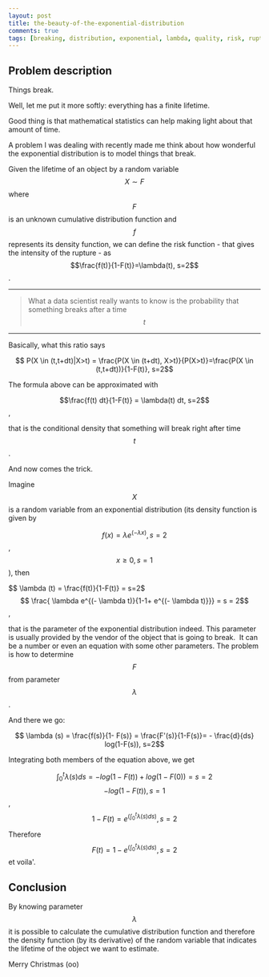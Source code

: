 ```yaml
---
layout: post
title: the-beauty-of-the-exponential-distribution
comments: true
tags: [breaking, distribution, exponential, lambda, quality, risk, rupture, statistics]
---
```


## Problem description

Things break. 

Well, let me put it more softly: everything has a finite
lifetime. 

Good thing is that mathematical statistics can help making light about that amount of time. 

A problem I was dealing with recently made me think about how wonderful the exponential distribution is to model things that break. 

Given the lifetime of an object by a random variable $$X \sim F$$ where $$F$$ is an unknown cumulative distribution function and $$ f$$ represents its density function, we can define the risk function - that gives
the intensity of the rupture - as $$\frac{f(t)}{1-F(t)}=\lambda(t), s=2$$. 

---

> What a data scientist really wants to know
> is the probability that something breaks after a time $$ t$$

---


Basically, what this ratio says 

$$ P(X \in (t,t+dt)|X>t) = \frac{P(X \in (t+dt), X>t)}{P(X>t)}=\frac{P(X \in (t,t+dt))}{1-F(t)}, s=2$$ 

The formula above can be approximated with 

$$\frac{f(t) dt}{1-F(t)} = \lambda(t) dt, s=2$$, 

that is the conditional density that something will break right after time $$ t$$. 

And now comes the trick. 

Imagine $$ X$$ is a random variable from an exponential distribution (its density function is given by

$$ f(x) = \lambda e^{(- \lambda x)}, s=2$$ , $$ x\ge 0, s=1$$), then 

$$ \lambda (t) = \frac{f(t)}{1-F(t)} = s=2$  $$ \frac{ \lambda e^{(- \lambda t)}{1-1+ e^{(- \lambda t)}}} = s = 2$$, 

that is the parameter of the exponential distribution indeed. This parameter is usually provided by the
vendor of the object that is going to break.  It can be a number or even an
equation with some other parameters. The problem is how to determine $$ F $$ from parameter $$ \lambda $$. 

And there we go: 

$$ \lambda (s) = \frac{f(s)}{1- F(s)} = \frac{F'(s)}{1-F(s)}= - \frac{d}{ds} log(1-F(s)), s=2$$

Integrating both members of the equation above, we get 

$$ \int_0^t \lambda (s) ds = - log(1-F(t)) + log(1-F(0)) = s=2$$ $$ -log(1-F(t)), s=1$$, $$ 1-F(t) = e^{(\int_0^t \lambda(s) ds)}, s=2$$ 

Therefore $$ F(t) = 1 - e^{( \int_0^t \lambda(s) ds)}, s=2$$ et voila'. 


## Conclusion

By knowing parameter $$ \lambda $$ it is possible to calculate the cumulative
distribution function and therefore the density function (by its derivative)
of the random variable that indicates the lifetime of the object we want to
estimate. 

Merry Christmas (oo)

